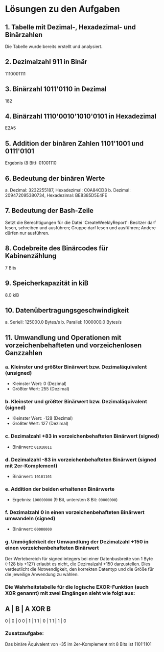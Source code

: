 
# Lösungen zu den Aufgaben

## 1. Tabelle mit Dezimal-, Hexadezimal- und Binärzahlen
Die Tabelle wurde bereits erstellt und analysiert.

## 2. Dezimalzahl 911 in Binär
1110001111

## 3. Binärzahl 1011'0110 in Dezimal
182

## 4. Binärzahl 1110'0010'1010'0101 in Hexadezimal
E2A5

## 5. Addition der binären Zahlen 1101'1001 und 0111'0101
Ergebnis (8 Bit): 01001110

## 6. Bedeutung der binären Werte
a. Dezimal: 3232255187, Hexadezimal: C0A84CD3
b. Dezimal: 209472095380734, Hexadezimal: BE8385D5E4FE

## 7. Bedeutung der Bash-Zeile
Setzt die Berechtigungen für die Datei 'CreateWeeklyReport': Besitzer darf lesen, schreiben und ausführen; Gruppe darf lesen und ausführen; Andere dürfen nur ausführen.

## 8. Codebreite des Binärcodes für Kabinenzählung
7 Bits

## 9. Speicherkapazität in kiB
8.0 kiB

## 10. Datenübertragungsgeschwindigkeit
a. Seriell: 125000.0 Bytes/s
b. Parallel: 1000000.0 Bytes/s


## 11. Umwandlung und Operationen mit vorzeichenbehafteten und vorzeichenlosen Ganzzahlen

### a. Kleinster und größter Binärwert bzw. Dezimaläquivalent (unsigned)
- Kleinster Wert: 0 (Dezimal)
- Größter Wert: 255 (Dezimal)

### b. Kleinster und größter Binärwert bzw. Dezimaläquivalent (signed)
- Kleinster Wert: -128 (Dezimal)
- Größter Wert: 127 (Dezimal)

### c. Dezimalzahl +83 in vorzeichenbehafteten Binärwert (signed)
- Binärwert: `01010011`

### d. Dezimalzahl -83 in vorzeichenbehafteten Binärwert (signed mit 2er-Komplement)
- Binärwert: `10101101`

### e. Addition der beiden erhaltenen Binärwerte
- Ergebnis: `100000000` (9 Bit, untersten 8 Bit: `00000000`)

### f. Dezimalzahl 0 in einen vorzeichenbehafteten Binärwert umwandeln (signed)
- Binärwert: `00000000`

### g. Unmöglichkeit der Umwandlung der Dezimalzahl +150 in einen vorzeichenbehafteten Binärwert
Der Wertebereich für signed integers bei einer Datenbusbreite von 1 Byte (-128 bis +127) erlaubt es nicht, die Dezimalzahl +150 darzustellen. Dies verdeutlicht die Notwendigkeit, den korrekten Datentyp und die Größe für die jeweilige Anwendung zu wählen.


### Die Wahrheitstabelle für die logische EXOR-Funktion (auch XOR genannt) mit zwei Eingängen sieht wie folgt aus:
A | B | A XOR B
---------------
0 | 0 |   0
0 | 1 |   1
1 | 0 |   1
1 | 1 |   0
 
 
### Zusatzaufgabe: 
Das binäre Äquivalent von -35 im 2er-Komplement mit 8 Bits ist 1101'1101